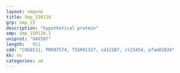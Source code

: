```yaml
---
layout: smgene
title: Smp_150110
grp: Smp_15
description: "hypothetical protein"
smp: Smp_150110.1
uniprot: "G4VI07"
length:   951
cdd: "COG0111, PRK07574, TIGR01327, cd12187, cl21454, pfam02826"
kk: ns
categories: sm
---
```

